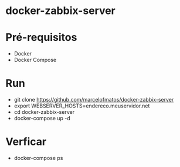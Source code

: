 # docker-zabbix-server

# Pré-requisitos

* Docker
* Docker Compose

# Run


* git clone https://github.com/marcelofmatos/docker-zabbix-server
* export WEBSERVER_HOSTS=endereco.meuservidor.net
* cd docker-zabbix-server
* docker-compose up -d

# Verficar

* docker-compose ps
